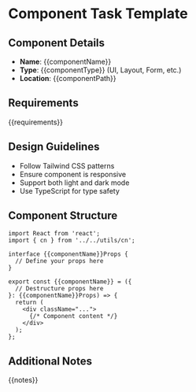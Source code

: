 # Component Task Template

## Component Details
- **Name**: {{componentName}}
- **Type**: {{componentType}} (UI, Layout, Form, etc.)
- **Location**: {{componentPath}}

## Requirements
{{requirements}}

## Design Guidelines
- Follow Tailwind CSS patterns
- Ensure component is responsive
- Support both light and dark mode
- Use TypeScript for type safety

## Component Structure
```tsx
import React from 'react';
import { cn } from '../../utils/cn';

interface {{componentName}}Props {
  // Define your props here
}

export const {{componentName}} = ({ 
  // Destructure props here
}: {{componentName}}Props) => {
  return (
    <div className="...">
      {/* Component content */}
    </div>
  );
};
```

## Additional Notes
{{notes}} 